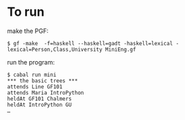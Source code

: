 # To run

make the PGF:
```
$ gf -make  -f=haskell --haskell=gadt -haskell=lexical -lexical=Person,Class,University MiniEng.gf
```

run the program:
```
$ cabal run mini
*** the basic trees ***
attends Line GF101
attends Maria IntroPython
heldAt GF101 Chalmers
heldAt IntroPython GU
…
```